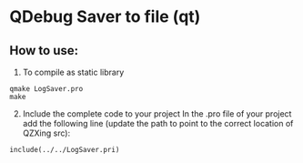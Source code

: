 # QDebug Saver to file (qt)

## How to use:

1. To compile as static library
```
qmake LogSaver.pro
make
```

2. Include the complete code to your project
In the .pro file of your project add the following line (update the path to point to the correct location of QZXing src): 
```
include(../../LogSaver.pri)
```
